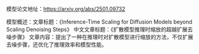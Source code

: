 模型论文地址：https://arxiv.org/abs/2501.09732

模型概述：文章标题：《Inference-Time Scaling for Diffusion Models beyond Scaling Denoising Steps》
中文文章标题：《扩散模型推理时缩放的超越扩展去噪步骤》
文章内容：提出了一种在推理时对扩散模型进行缩放的方法，不仅扩展去噪步骤，还优化了推理效率和模型性能。
